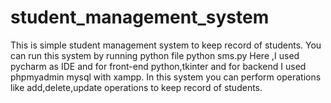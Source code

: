# student_management_system
This is simple student management system to keep record of students.
You can run this system by running python file python sms.py
Here ,I used pycharm as IDE and for front-end python,tkinter and for backend I used phpmyadmin mysql with xampp.
In this system you can perform operations like add,delete,update operations to keep record of students.
